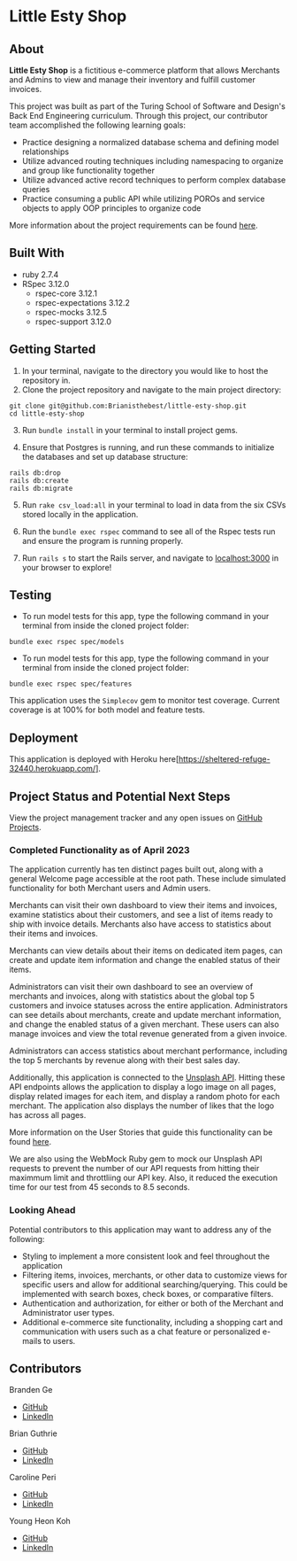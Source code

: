 # Little Esty Shop

## About

**Little Esty Shop** is a fictitious e-commerce platform that allows Merchants and Admins to view and manage their inventory and fulfill customer invoices.

This project was built as part of the Turing School of Software and Design's Back End Engineering curriculum. Through this project, our contributor team accomplished the following learning goals:

- Practice designing a normalized database schema and defining model relationships
- Utilize advanced routing techniques including namespacing to organize and group like functionality together
- Utilize advanced active record techniques to perform complex database queries
- Practice consuming a public API while utilizing POROs and service objects to apply OOP principles to organize code

More information about the project requirements can be found [here](https://github.com/turingschool-examples/little-esty-shop).

## Built With

- ruby 2.7.4
- RSpec 3.12.0
  - rspec-core 3.12.1
  - rspec-expectations 3.12.2
  - rspec-mocks 3.12.5
  - rspec-support 3.12.0

## Getting Started

1. In your terminal, navigate to the directory you would like to host the repository in.
2. Clone the project repository and navigate to the main project directory:

```
git clone git@github.com:Brianisthebest/little-esty-shop.git
cd little-esty-shop
```

3. Run `bundle install` in your terminal to install project gems.

4. Ensure that Postgres is running, and run these commands to initialize the databases and set up database structure:

```
rails db:drop
rails db:create
rails db:migrate
```

5. Run `rake csv_load:all` in your terminal to load in data from the six CSVs stored locally in the application.

6. Run the `bundle exec rspec` command to see all of the Rspec tests run and ensure the program is running properly.

7. Run `rails s` to start the Rails server, and navigate to [localhost:3000](http://localhost:3000/) in your browser to explore!

## Testing

- To run model tests for this app, type the following command in your terminal from inside the cloned project folder:

```
bundle exec rspec spec/models
```

- To run model tests for this app, type the following command in your terminal from inside the cloned project folder:

```
bundle exec rspec spec/features
```

This application uses the `Simplecov` gem to monitor test coverage. Current coverage is at 100% for both model and feature tests.

## Deployment

This application is deployed with Heroku here[https://sheltered-refuge-32440.herokuapp.com/].

## Project Status and Potential Next Steps

View the project management tracker and any open issues on [GitHub Projects](https://github.com/users/Brianisthebest/projects/2).

### Completed Functionality as of April 2023

The application currently has ten distinct pages built out, along with a general Welcome page accessible at the root path. These include simulated functionality for both Merchant users and Admin users.

Merchants can visit their own dashboard to view their items and invoices, examine statistics about their customers, and see a list of items ready to ship with invoice details. Merchants also have access to statistics about their items and invoices.

Merchants can view details about their items on dedicated item pages, can create and update item information and change the enabled status of their items.

Administrators can visit their own dashboard to see an overview of merchants and invoices, along with statistics about the global top 5 customers and invoice statuses across the entire application. Administrators can see details about merchants, create and update merchant information, and change the enabled status of a given merchant. These users can also manage invoices and view the total revenue generated from a given invoice.

Administrators can access statistics about merchant performance, including the top 5 merchants by revenue along with their best sales day.

Additionally, this application is connected to the [Unsplash API](https://unsplash.com/developers). Hitting these API endpoints allows the application to display a logo image on all pages, display related images for each item, and display a random photo for each merchant. The application also displays the number of likes that the logo has across all pages.

More information on the User Stories that guide this functionality can be found [here](https://github.com/turingschool-examples/little-esty-shop/blob/main/doc/user_stories.md).

We are also using the WebMock Ruby gem to mock our Unsplash API requests to prevent the number of our API requests from hitting their maximmum limit and throttliing our API key. Also, it reduced the execution time for our test from 45 seconds to 8.5 seconds.

### Looking Ahead

Potential contributors to this application may want to address any of the following:

- Styling to implement a more consistent look and feel throughout the application
- Filtering items, invoices, merchants, or other data to customize views for specific users and allow for additional searching/querying. This could be implemented with search boxes, check boxes, or comparative filters.
- Authentication and authorization, for either or both of the Merchant and Administrator user types.
- Additional e-commerce site functionality, including a shopping cart and communication with users such as a chat feature or personalized e-mails to users.

## Contributors

Branden Ge

- [GitHub](https://github.com/brandenge)
- [LinkedIn](https://www.linkedin.com/in/brandenge/)

Brian Guthrie

- [GitHub](https://github.com/Brianisthebest)
- [LinkedIn](https://www.linkedin.com/in/brian-guthrie-1bba73232/)

Caroline Peri

- [GitHub](https://github.com/cariperi)
- [LinkedIn](https://www.linkedin.com/in/carolineperi/)

Young Heon Koh

- [GitHub](https://github.com/kohyoungheon)
- [LinkedIn](https://www.linkedin.com/in/kohyoungheon/)
